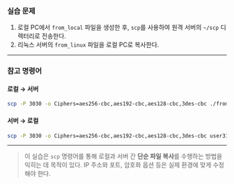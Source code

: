 ### 실습 문제

1. 로컬 PC에서 `from_local` 파일을 생성한 후, `scp`를 사용하여 원격 서버의 `~/scp` 디렉터리로 전송한다.
2. 리눅스 서버의 `from_linux` 파일을 로컬 PC로 복사한다.

---

### 참고 명령어

#### 로컬 → 서버

```bash
scp -P 3030 -o Ciphers=aes256-cbc,aes192-cbc,aes128-cbc,3des-cbc ./from_local user31@210.216.165.57:/BiO/Access/home/user31/scp
```

#### 서버 → 로컬

```bash
scp -P 3030 -o Ciphers=aes256-cbc,aes192-cbc,aes128-cbc,3des-cbc user31@210.216.165.57:/BiO/Access/home/user31/scp/from_linux .
```

---

> 이 실습은 `scp` 명령어를 통해 로컬과 서버 간 **단순 파일 복사**를 수행하는 방법을 익히는 데 목적이 있다.
> IP 주소와 포트, 암호화 옵션 등은 실제 환경에 맞게 수정해야 한다.